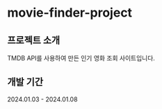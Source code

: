 # movie-finder-project

## 프로젝트 소개
TMDB API를 사용하여 만든 인기 영화 조회 사이트입니다.
<br>

## 개발 기간
2024.01.03 - 2024.01.08